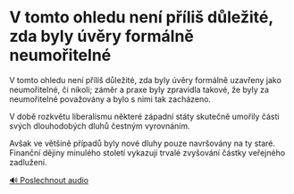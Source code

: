 # V tomto ohledu není příliš důležité, zda byly úvěry formálně neumořitelné

<speak>
<prosody rate="95%">
<emphasis level="moderate">V tomto ohledu není příliš důležité, zda byly úvěry formálně uzavřeny jako neumořitelné, či nikoli;</emphasis> <break time="200ms"/> <emphasis level="strong">záměr a praxe byly zpravidla takové, že byly za neumořitelné považovány a bylo s nimi tak zacházeno.</emphasis>

<break time="300ms"/>

<emphasis level="moderate">V době rozkvětu liberalismu některé západní státy skutečně umořily části svých dlouhodobých dluhů čestným vyrovnáním.</emphasis>

<break time="300ms"/>

<prosody rate="90%">Avšak ve většině případů byly nové dluhy pouze navršovány na ty staré.</prosody> <break time="200ms"/> <emphasis level="strong">Finanční dějiny minulého století vykazují trvalé zvyšování částky veřejného zadlužení.</emphasis>
</prosody>
</speak>

[🔊 Poslechnout audio](/data/7-paragraphs/audio/chapter_44/para_007-V-tomto-ohledu-nen-pli-dleit-zda-byly-vr.mp3) 